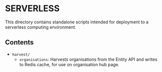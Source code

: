 # SERVERLESS

This directory contains standalone scripts intended for deployment to a
serverless computing environment.

## Contents

* `harvest/`
  * `organisations`: Harvests organisations from the Entity API and writes to
    Redis cache, for use on organisation hub page.
